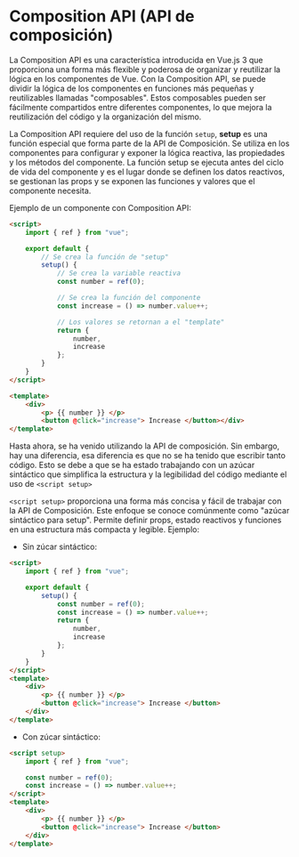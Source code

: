 # Composition API (API de composición)

La Composition API es una característica introducida en Vue.js 3 que proporciona una forma más flexible y poderosa de organizar y reutilizar la lógica en los componentes de Vue. Con la Composition API, se puede dividir la lógica de los componentes en funciones más pequeñas y reutilizables llamadas "composables". Estos composables pueden ser fácilmente compartidos entre diferentes componentes, lo que mejora la reutilización del código y la organización del mismo.

La Composition API requiere del uso de la función `setup`, **setup** es una función especial que forma parte de la API de Composición. Se utiliza en los componentes para configurar y exponer la lógica reactiva, las propiedades y los métodos del componente. La función setup se ejecuta antes del ciclo de vida del componente y es el lugar donde se definen los datos reactivos, se gestionan las props y se exponen las funciones y valores que el componente necesita.

Ejemplo de un componente con Composition API:

```html
<script>
    import { ref } from "vue";

    export default {
        // Se crea la función de "setup"
        setup() {
            // Se crea la variable reactiva
            const number = ref(0);

            // Se crea la función del componente
            const increase = () => number.value++;

            // Los valores se retornan a el "template"
            return {
                number,
                increase
            };
        }
    }
</script>

<template>
    <div>
        <p> {{ number }} </p>
        <button @click="increase"> Increase </button></div>
</template>
```

Hasta ahora, se ha venido utilizando la API de composición. Sin embargo, hay una diferencia, esa diferencia es que no se ha tenido que escribir tanto código. Esto se debe a que se ha estado trabajando con un azúcar sintáctico que simplifica la estructura y la legibilidad del código mediante el uso de `<script setup>`

`<script setup>` proporciona una forma más concisa y fácil de trabajar con la API de Composición. Este enfoque se conoce comúnmente como "azúcar sintáctico para setup". Permite definir props, estado reactivos y funciones en una estructura más compacta y legible. Ejemplo:

* Sin zúcar sintáctico:
```html
<script>
    import { ref } from "vue";

    export default {
        setup() {
            const number = ref(0);
            const increase = () => number.value++;
            return {
                number,
                increase
            };
        }
    }
</script>
<template>
    <div>
        <p> {{ number }} </p>
        <button @click="increase"> Increase </button>
    </div>
</template>
```

* Con zúcar sintáctico:

```html
<script setup>
    import { ref } from "vue";

    const number = ref(0);
    const increase = () => number.value++;
</script>
<template>
    <div>
        <p> {{ number }} </p>
        <button @click="increase"> Increase </button>
    </div>
</template>
```
